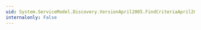 ```yaml
---
uid: System.ServiceModel.Discovery.VersionApril2005.FindCriteriaApril2005.ReadXml(System.Xml.XmlReader)
internalonly: False
---
```

